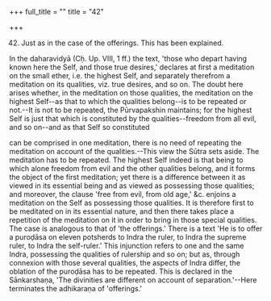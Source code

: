 +++
full_title = ""
title = "42"

+++


42. Just as in the case of the offerings. This has been explained.

In the daharavidyā (Cḥ. Up. VIII, 1 ff.) the text, 'those who depart having known here the Self, and those true desires,' declares at first a meditation on the small ether, i.e. the highest Self, and separately therefrom a meditation on its qualities, viz. true desires, and so on. The doubt here arises whether, in the meditation on those qualities, the meditation on the highest Self--as that to which the qualities belong--is to be repeated or not.--It is not to be repeated, the Pūrvapakshin maintains; for the highest Self is just that which is constituted by the qualities--freedom from all evil, and so on--and as that Self so constituted

can be comprised in one meditation, there is no need of repeating the meditation on account of the qualities.--This view the Sūtra sets aside. The meditation has to be repeated. The highest Self indeed is that being to which alone freedom from evil and the other qualities belong, and it forms the object of the first meditation; yet there is a difference between it as viewed in its essential being and as viewed as possessing those qualities; and moreover, the clause 'free from evil, from old age,' &c. enjoins a meditation on the Self as possessing those qualities. It is therefore first to be meditated on in its essential nature, and then there takes place a repetition of the meditation on it in order to bring in those special qualities. The case is analogous to that of 'the offerings.' There is a text 'He is to offer a puroḍāsa on eleven potsherds to Indra the ruler, to Indra the supreme ruler, to Indra the self-ruler.' This injunction refers to one and the same Indra, possessing the qualities of rulership and so on; but as, through connexion with those several qualities, the aspects of Indra differ, the oblation of the puroḍāsa has to be repeated. This is declared in the Sānkarshaṇa, 'The divinities are different on account of separation.'--Here terminates the adhikaraṇa of 'offerings.'


